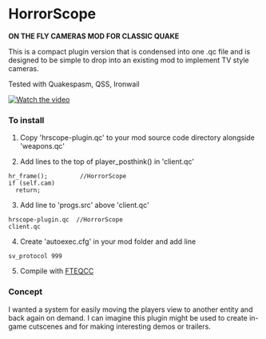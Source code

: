 # HorrorScope  
**ON THE FLY CAMERAS MOD FOR CLASSIC QUAKE**

This is a compact plugin version that is condensed into one .qc file and is designed to be simple to drop 
into an existing mod to implement TV style cameras.
 
Tested with Quakespasm, QSS, Ironwail

[![Watch the video](https://img.youtube.com/vi/Wg8G70uxyKc/maxresdefault.jpg)](https://youtu.be/_XbwMK3EdVc)

### To install
1. Copy 'hrscope-plugin.qc' to your mod source code directory alongside 'weapons.qc'

2. Add lines to the top of player_posthink() in 'client.qc'
```
hr_frame();    		//HorrorScope	 
if (self.cam)
  return;
```

3. Add line to 'progs.src' above 'client.qc'
```
hrscope-plugin.qc  //HorrorScope
client.qc  
```

4. Create 'autoexec.cfg' in your mod folder and add line  
```
sv_protocol 999
```

5. Compile with [FTEQCC](https://fte.triptohell.info/downloads)



### Concept
I wanted a system for easily moving the players view to another entity and back again on demand.
I can imagine this plugin might be used to create in-game cutscenes and for making interesting demos or trailers.

